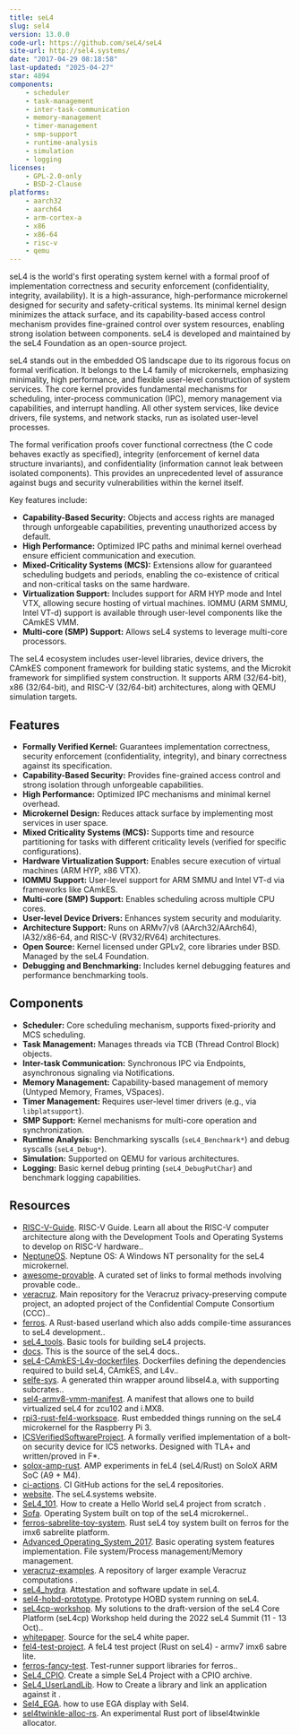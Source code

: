 ```yaml
---
title: seL4
slug: sel4
version: 13.0.0
code-url: https://github.com/seL4/seL4
site-url: http://sel4.systems/
date: "2017-04-29 08:18:58"
last-updated: "2025-04-27"
star: 4894
components:
    - scheduler
    - task-management
    - inter-task-communication
    - memory-management
    - timer-management
    - smp-support
    - runtime-analysis
    - simulation
    - logging
licenses:
    - GPL-2.0-only
    - BSD-2-Clause
platforms:
    - aarch32
    - aarch64
    - arm-cortex-a
    - x86
    - x86-64
    - risc-v
    - qemu
---
```

seL4 is the world's first operating system kernel with a formal proof of implementation correctness and security enforcement (confidentiality, integrity, availability). It is a high-assurance, high-performance microkernel designed for security and safety-critical systems. Its minimal kernel design minimizes the attack surface, and its capability-based access control mechanism provides fine-grained control over system resources, enabling strong isolation between components. seL4 is developed and maintained by the seL4 Foundation as an open-source project.

<!--more-->

seL4 stands out in the embedded OS landscape due to its rigorous focus on formal verification. It belongs to the L4 family of microkernels, emphasizing minimality, high performance, and flexible user-level construction of system services. The core kernel provides fundamental mechanisms for scheduling, inter-process communication (IPC), memory management via capabilities, and interrupt handling. All other system services, like device drivers, file systems, and network stacks, run as isolated user-level processes.

The formal verification proofs cover functional correctness (the C code behaves exactly as specified), integrity (enforcement of kernel data structure invariants), and confidentiality (information cannot leak between isolated components). This provides an unprecedented level of assurance against bugs and security vulnerabilities within the kernel itself.

Key features include:
*   **Capability-Based Security:** Objects and access rights are managed through unforgeable capabilities, preventing unauthorized access by default.
*   **High Performance:** Optimized IPC paths and minimal kernel overhead ensure efficient communication and execution.
*   **Mixed-Criticality Systems (MCS):** Extensions allow for guaranteed scheduling budgets and periods, enabling the co-existence of critical and non-critical tasks on the same hardware.
*   **Virtualization Support:** Includes support for ARM HYP mode and Intel VTX, allowing secure hosting of virtual machines. IOMMU (ARM SMMU, Intel VT-d) support is available through user-level components like the CAmkES VMM.
*   **Multi-core (SMP) Support:** Allows seL4 systems to leverage multi-core processors.

The seL4 ecosystem includes user-level libraries, device drivers, the CAmkES component framework for building static systems, and the Microkit framework for simplified system construction. It supports ARM (32/64-bit), x86 (32/64-bit), and RISC-V (32/64-bit) architectures, along with QEMU simulation targets.

## Features

- **Formally Verified Kernel:** Guarantees implementation correctness, security enforcement (confidentiality, integrity), and binary correctness against its specification.
- **Capability-Based Security:** Provides fine-grained access control and strong isolation through unforgeable capabilities.
- **High Performance:** Optimized IPC mechanisms and minimal kernel overhead.
- **Microkernel Design:** Reduces attack surface by implementing most services in user space.
- **Mixed Criticality Systems (MCS):** Supports time and resource partitioning for tasks with different criticality levels (verified for specific configurations).
- **Hardware Virtualization Support:** Enables secure execution of virtual machines (ARM HYP, x86 VTX).
- **IOMMU Support:** User-level support for ARM SMMU and Intel VT-d via frameworks like CAmkES.
- **Multi-core (SMP) Support:** Enables scheduling across multiple CPU cores.
- **User-level Device Drivers:** Enhances system security and modularity.
- **Architecture Support:** Runs on ARMv7/v8 (AArch32/AArch64), IA32/x86-64, and RISC-V (RV32/RV64) architectures.
- **Open Source:** Kernel licensed under GPLv2, core libraries under BSD. Managed by the seL4 Foundation.
- **Debugging and Benchmarking:** Includes kernel debugging features and performance benchmarking tools.

## Components

- **Scheduler:** Core scheduling mechanism, supports fixed-priority and MCS scheduling.
- **Task Management:** Manages threads via TCB (Thread Control Block) objects.
- **Inter-task Communication:** Synchronous IPC via Endpoints, asynchronous signaling via Notifications.
- **Memory Management:** Capability-based management of memory (Untyped Memory, Frames, VSpaces).
- **Timer Management:** Requires user-level timer drivers (e.g., via `libplatsupport`).
- **SMP Support:** Kernel mechanisms for multi-core operation and synchronization.
- **Runtime Analysis:** Benchmarking syscalls (`seL4_Benchmark*`) and debug syscalls (`seL4_Debug*`).
- **Simulation:** Supported on QEMU for various architectures.
- **Logging:** Basic kernel debug printing (`seL4_DebugPutChar`) and benchmark logging capabilities.

## Resources

<!--github-projects-->
- [RISC-V-Guide](https://github.com/mikeroyal/RISC-V-Guide). RISC-V Guide. Learn all about the RISC-V computer architecture along with the Development Tools and Operating Systems to develop on RISC-V hardware..
- [NeptuneOS](https://github.com/cl91/NeptuneOS). Neptune OS: A Windows NT personality for the seL4 microkernel.
- [awesome-provable](https://github.com/awesomo4000/awesome-provable). A curated set of links to formal methods involving provable code..
- [veracruz](https://github.com/veracruz-project/veracruz). Main repository for the Veracruz privacy-preserving compute project, an adopted project of the Confidential Compute Consortium (CCC)..
- [ferros](https://github.com/auxoncorp/ferros). A Rust-based userland which also adds compile-time assurances to seL4 development..
- [seL4_tools](https://github.com/seL4/seL4_tools). Basic tools for building seL4 projects.
- [docs](https://github.com/seL4/docs). This is the source of the seL4 docs..
- [seL4-CAmkES-L4v-dockerfiles](https://github.com/seL4/seL4-CAmkES-L4v-dockerfiles). Dockerfiles defining the dependencies required to build seL4, CAmkES, and L4v..
- [selfe-sys](https://github.com/auxoncorp/selfe-sys). A generated thin wrapper around libsel4.a, with supporting subcrates..
- [sel4-armv8-vmm-manifest](https://github.com/dornerworks/sel4-armv8-vmm-manifest). A manifest that allows one to build virtualized seL4 for zcu102 and i.MX8.
- [rpi3-rust-fel4-workspace](https://github.com/jonlamb-gh/rpi3-rust-fel4-workspace). Rust embedded things running on the seL4 microkernel for the Raspberry Pi 3.
- [ICSVerifiedSoftwareProject](https://github.com/mssabr01/ICSVerifiedSoftwareProject). A formally verified implementation of a bolt-on security device for ICS networks. Designed with TLA+ and written/proved in F*.
- [solox-amp-rust](https://github.com/jonlamb-gh/solox-amp-rust). AMP experiments in feL4 (seL4/Rust) on SoloX ARM SoC (A9 + M4).
- [ci-actions](https://github.com/seL4/ci-actions). CI GitHub actions for the seL4 repositories.
- [website](https://github.com/seL4/website). The seL4.systems website.
- [SeL4_101](https://github.com/manu88/SeL4_101). How to create a Hello World seL4 project from scratch .
- [Sofa](https://github.com/manu88/Sofa). Operating System built on top of the seL4 microkernel..
- [ferros-sabrelite-toy-system](https://github.com/jonlamb-gh/ferros-sabrelite-toy-system). Rust seL4 toy system built on ferros for the imx6 sabrelite platform.
- [Advanced_Operating_System_2017](https://github.com/Techget/Advanced_Operating_System_2017). Basic operating system features implementation. File system/Process management/Memory management.
- [veracruz-examples](https://github.com/veracruz-project/veracruz-examples). A repository of larger example Veracruz computations .
- [seL4_hydra](https://github.com/norrathep/seL4_hydra). Attestation and software update in seL4.
- [sel4-hobd-prototype](https://github.com/jonlamb-gh/sel4-hobd-prototype). Prototype HOBD system running on seL4.
- [seL4cp-workshop](https://github.com/ptrk8/seL4cp-workshop). My solutions to the draft-version of the seL4 Core Platform (seL4cp) Workshop held during the 2022 seL4 Summit (11 - 13 Oct)..
- [whitepaper](https://github.com/seL4/whitepaper). Source for the seL4 white paper.
- [fel4-test-project](https://github.com/jonlamb-gh/fel4-test-project). A feL4 test project (Rust on seL4) - armv7 imx6 sabre lite.
- [ferros-fancy-test](https://github.com/auxoncorp/ferros-fancy-test). Test-runner support libraries for ferros..
- [SeL4_CPIO](https://github.com/manu88/SeL4_CPIO). Create a simple SeL4 Project with a CPIO archive.
- [SeL4_UserLandLib](https://github.com/manu88/SeL4_UserLandLib). How to Create a library and link an application against it .
- [Sel4_EGA](https://github.com/manu88/Sel4_EGA). how to use EGA display with Sel4.
- [sel4twinkle-alloc-rs](https://github.com/jonlamb-gh/sel4twinkle-alloc-rs). An experimental Rust port of libsel4twinkle allocator.
